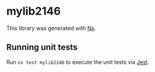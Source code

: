 # mylib2146

This library was generated with [Nx](https://nx.dev).

## Running unit tests

Run `nx test mylib2146` to execute the unit tests via [Jest](https://jestjs.io).
